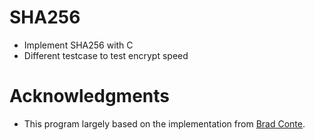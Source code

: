 # SHA256
- Implement SHA256 with C
- Different testcase to test encrypt speed

# Acknowledgments
- This program largely based on the implementation from [Brad Conte](https://github.com/B-Con/crypto-algorithms/blob/master/sha256.c).
